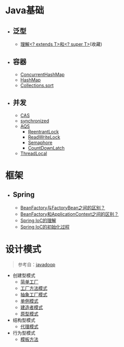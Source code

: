 # Java基础
- ## 泛型
    - [理解<? extends T>和<? super T>](./mds/java-base/jb-1.md)(收藏)

- ## 容器
    -   [ConcurrentHashMap](./mds/concurrency/c-1.md)
    -   [HashMap](./mds/concurrency/c-2.md)
    -   [Collections.sort](./mds/java-base/jb-2.md)

- ## 并发
    -   [CAS](./mds/concurrency/c-3.md)
    -   [synchronized](./mds/concurrency/c-4.md)
    -   [AQS](./mds/concurrency/c-5.md)
        -   [ReentrantLock](./mds/concurrency/c-5-1.md)
        -   [ReadWriteLock](./mds/concurrency/c-5-2.md)
        -   [Semaphore](./mds/concurrency/c-5-3.md)
        -   [CountDownLatch](./mds/concurrency/c-5-4.md)
    -   [ThreadLocal](./md/concurrency/c-6.md)

# 框架
- ## Spring
    -   [BeanFactory与FactoryBean之间的区别？](./mds/spring/sp-1.md)
    -   [BeanFactory和ApplicationContext之间的区别？](./mds/spring/sp-2.md) 
    -   [Spring IoC的理解](./mds/spring/sp-3.md)
    -   [Spring IoC的初始化过程](./mds/spring/sp-4.md)

# 设计模式

> 参考自：[javadoop](https://javadoop.com/post/design-pattern)
-   创建型模式
    -   [简单工厂](./mds/design-model/ds-create-0.md)
    -   [工厂方法模式](./mds/design-model/ds-create-1.md)
    -   [抽象工厂模式](#user-content-ds-2)
    -   [单例模式](#user-content-ds-3)
    -   [建造者模式](#user-content-ds-4)
    -   [原型模式](#user-content-ds-5)
-   结构型模式
    -   [代理模式](/mds/design-model/ds-structure-0.md)
-   行为型模式
    -   [模板方法](./mds/design-model/ds-behavior-0.md)